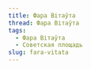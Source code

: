 ```yaml
---
title: Фара Вітаўта
thread: Фара Вітаўта
tags:
  - Фара Вітаўта
  - Советская площадь
slug: fara-vitata
---
```

